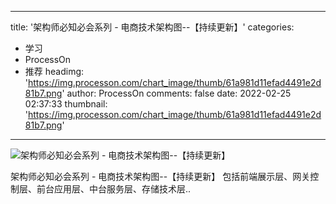
---
title: '架构师必知必会系列 - 电商技术架构图--【持续更新】'
categories: 
 - 学习
 - ProcessOn
 - 推荐
headimg: 'https://img.processon.com/chart_image/thumb/61a981d11efad4491e2d81b7.png'
author: ProcessOn
comments: false
date: 2022-02-25 02:37:33
thumbnail: 'https://img.processon.com/chart_image/thumb/61a981d11efad4491e2d81b7.png'
---

<div>   
<img class="thumb" alt="架构师必知必会系列 - 电商技术架构图--【持续更新】" src="https://img.processon.com/chart_image/thumb/61a981d11efad4491e2d81b7.png" referrerpolicy="no-referrer">
<p>架构师必知必会系列 - 电商技术架构图--【持续更新】
包括前端展示层、网关控制层、前台应用层、中台服务层、存储技术层..</p>  
</div>
            